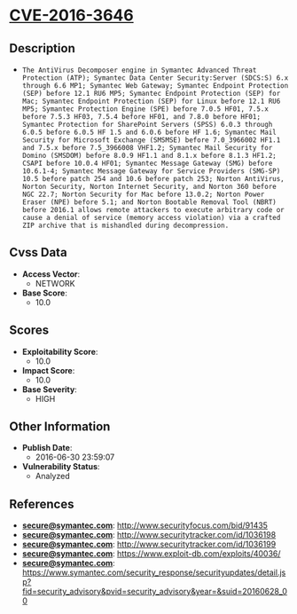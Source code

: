 
# [CVE-2016-3646](https://cve.mitre.org/cgi-bin/cvename.cgi?name=CVE-2016-3646)

## Description

- `The AntiVirus Decomposer engine in Symantec Advanced Threat Protection (ATP); Symantec Data Center Security:Server (SDCS:S) 6.x through 6.6 MP1; Symantec Web Gateway; Symantec Endpoint Protection (SEP) before 12.1 RU6 MP5; Symantec Endpoint Protection (SEP) for Mac; Symantec Endpoint Protection (SEP) for Linux before 12.1 RU6 MP5; Symantec Protection Engine (SPE) before 7.0.5 HF01, 7.5.x before 7.5.3 HF03, 7.5.4 before HF01, and 7.8.0 before HF01; Symantec Protection for SharePoint Servers (SPSS) 6.0.3 through 6.0.5 before 6.0.5 HF 1.5 and 6.0.6 before HF 1.6; Symantec Mail Security for Microsoft Exchange (SMSMSE) before 7.0_3966002 HF1.1 and 7.5.x before 7.5_3966008 VHF1.2; Symantec Mail Security for Domino (SMSDOM) before 8.0.9 HF1.1 and 8.1.x before 8.1.3 HF1.2; CSAPI before 10.0.4 HF01; Symantec Message Gateway (SMG) before 10.6.1-4; Symantec Message Gateway for Service Providers (SMG-SP) 10.5 before patch 254 and 10.6 before patch 253; Norton AntiVirus, Norton Security, Norton Internet Security, and Norton 360 before NGC 22.7; Norton Security for Mac before 13.0.2; Norton Power Eraser (NPE) before 5.1; and Norton Bootable Removal Tool (NBRT) before 2016.1 allows remote attackers to execute arbitrary code or cause a denial of service (memory access violation) via a crafted ZIP archive that is mishandled during decompression.`

## Cvss Data

- **Access Vector**:
  - NETWORK
- **Base Score**:
  - 10.0

## Scores

- **Exploitability Score**:
  - 10.0
- **Impact Score**:
  - 10.0
- **Base Severity**:
  - HIGH

## Other Information

- **Publish Date**:
  - 2016-06-30 23:59:07
- **Vulnerability Status**:
  - Analyzed

## References

- **secure@symantec.com**: http://www.securityfocus.com/bid/91435
- **secure@symantec.com**: http://www.securitytracker.com/id/1036198
- **secure@symantec.com**: http://www.securitytracker.com/id/1036199
- **secure@symantec.com**: https://www.exploit-db.com/exploits/40036/
- **secure@symantec.com**: https://www.symantec.com/security_response/securityupdates/detail.jsp?fid=security_advisory&pvid=security_advisory&year=&suid=20160628_00

